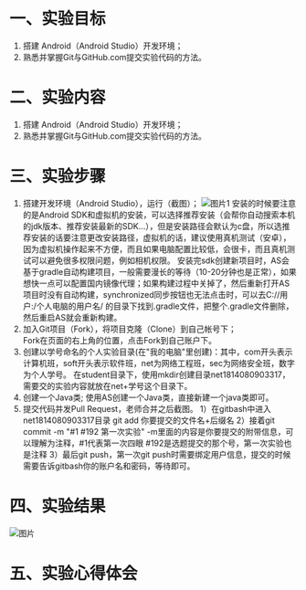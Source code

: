 # 一、实验目标

1. 搭建 Android（Android Studio）开发环境；
2. 熟悉并掌握Git与GitHub.com提交实验代码的方法。

# 二、实验内容

1. 搭建 Android（Android Studio）开发环境；
2. 熟悉并掌握Git与GitHub.com提交实验代码的方法。

# 三、实验步骤

1. 搭建开发环境（Android Studio），运行（截图）；
   ![图片1](https://github.com/jaydjxing/android-labs-2020/blob/master/students/net1814080903317/Android%20Studio4.0%E5%AE%89%E8%A3%85%E6%88%90%E5%8A%9F%E6%88%AA%E5%9B%BE.jpg?raw=true)
   安装的时候要注意的是Android SDK和虚拟机的安装，可以选择推荐安装（会帮你自动搜索本机的jdk版本、推荐安装最新的SDK...），但是安装路径会默认为c盘，所以选推荐安装的话要注意更改安装路径，虚拟机的话，建议使用真机测试（安卓），因为虚拟机操作起来不方便，而且如果电脑配置比较低，会很卡，而且真机测试可以避免很多权限问题，例如相机权限。
   安装完sdk创建新项目时，AS会基于gradle自动构建项目，一般需要漫长的等待（10-20分钟也是正常），如果想快一点可以配置国内镜像代理；如果构建过程中关掉了，然后重新打开AS项目时没有自动构建，synchronized同步按钮也无法点击时，可以去C://用户:/个人电脑的用户名/  的目录下找到.gradle文件，把整个.gradle文件删除，然后重启AS就会重新构建。
2. 加入Git项目（Fork），将项目克隆（Clone）到自己帐号下；  
   Fork在页面的右上角的位置，点击Fork到自己账户下。
3. 创建以学号命名的个人实验目录(在"我的电脑"里创建)：其中，com开头表示计算机班，soft开头表示软件班，net为网络工程班，sec为网络安全班，数字为个人学号。
   在student目录下，使用mkdir创建目录net1814080903317，需要交的实验内容就放在net+学号这个目录下。
4. 创建一个Java类;
   使用AS创建一个Java类，直接新建一个java类即可。
5. 提交代码并发Pull Request，老师合并之后截图。
   1）在gitbash中进入net1814080903317目录 git add 你要提交的文件名+后缀名
   2）接着git commit -m "#1 #192 第一次实验" -m里面的内容是你要提交的附带信息，可以理解为注释，#1代表第一次四眼 #192是选题提交的那个号，第一次实验也是注释
   3）最后git push，第一次git push时需要绑定用户信息，提交的时候需要告诉gitbash你的账户名和密码，等待即可。
# 四、实验结果


![图片](图片URL)


# 五、实验心得体会
